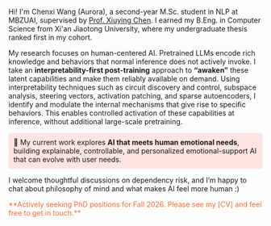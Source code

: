 <span class='anchor' id='about-me'></span>
Hi! I'm Chenxi Wang (Aurora), a second-year M.Sc. student in NLP at MBZUAI, supervised by [Prof. Xiuying Chen](https://iriscxy.github.io/). I earned my B.Eng. in Computer Science from Xi'an Jiaotong University, where my undergraduate thesis ranked first in my cohort.

<!-- My research focuses on human-centered AI. I take an **interpretability-first post-training** approach to **“awaken”** latent knowledge and behaviors in pretrained LLMs that are not actively invoked under normal inference. I use interpretability techniques such as circuit discovery and control, subspace analysis, steering vectors, activation patching, and sparse autoencoders, **without additional large-scale pretraining**. -->
My research focuses on human-centered AI. Pretrained LLMs encode rich knowledge and behaviors that normal inference does not actively invoke. I take an **interpretability-first post-training** approach to **“awaken”** these latent capabilities and make them reliably available on demand. Using interpretability techniques such as circuit discovery and control, subspace analysis, steering vectors, activation patching, and sparse autoencoders, I identify and modulate the internal mechanisms that give rise to specific behaviors. This enables controlled activation of these capabilities at inference, without additional large-scale pretraining.
<p style="background-color: #FFE4E1; padding: 10px; border-radius: 5px;">🌟 My current work explores <strong>AI that meets human emotional needs</strong>, building explainable, controllable, and personalized emotional-support AI that can evolve with user needs.</p>

I welcome thoughtful discussions on dependency risk, and I’m happy to chat about philosophy of mind and what makes AI feel more human :)

<p style="color: #FF6B35;">**Actively seeking PhD positions for Fall 2026. Please see my [CV] and feel free to get in touch.**</p>

